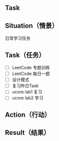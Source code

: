 ## Task

## Situation（情景）

日常学习任务

## Task（任务）

- [ ] LeetCode 专题训练
- [ ] LeetCode 每日一题
- [ ] 设计模式 
- [ ] 复习昨日Task
- [ ] ucore lab1 复习
- [ ] ucore lab2 学习

## Action（行动）



## Result（结果）













